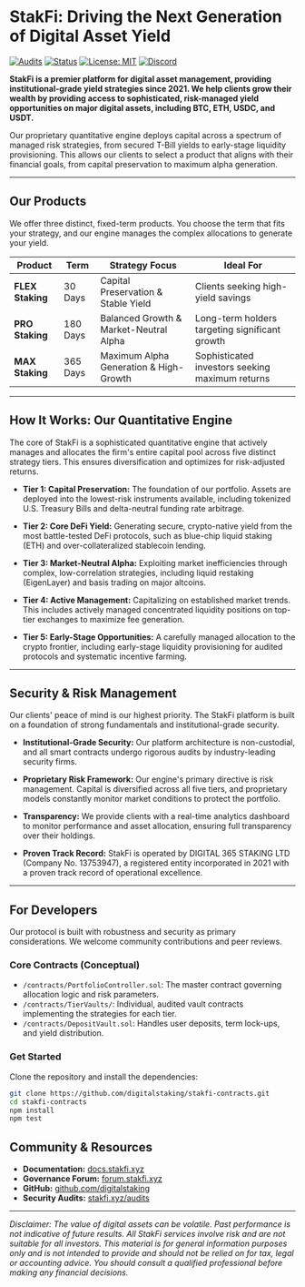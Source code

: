 # StakFi: Driving the Next Generation of Digital Asset Yield

[![Audits](https://img.shields.io/badge/Audits-Passed-green?style=for-the-badge)](https://stakfi.xyz/audits)
[![Status](https://img.shields.io/badge/Platform-Operational-brightgreen?style=for-the-badge)](https://status.stakfi.xyz)
[![License: MIT](https://img.shields.io/badge/License-MIT-yellow.svg?style=for-the-badge)](https://opensource.org/licenses/MIT)
[![Discord](https://img.shields.io/discord/your-discord-id?style=for-the-badge&logo=discord&label=Discord)](https://discord.gg/your-invite)

**StakFi is a premier platform for digital asset management, providing institutional-grade yield strategies since 2021. We help clients grow their wealth by providing access to sophisticated, risk-managed yield opportunities on major digital assets, including BTC, ETH, USDC, and USDT.**

Our proprietary quantitative engine deploys capital across a spectrum of managed risk strategies, from secured T-Bill yields to early-stage liquidity provisioning. This allows our clients to select a product that aligns with their financial goals, from capital preservation to maximum alpha generation.

---

## Our Products

We offer three distinct, fixed-term products. You choose the term that fits your strategy, and our engine manages the complex allocations to generate your yield.

| Product          | Term         | Strategy Focus                               | Ideal For                                    |
| ---------------- | ------------ | -------------------------------------------- | -------------------------------------------- |
| **FLEX Staking** | 30 Days      | Capital Preservation & Stable Yield          | Clients seeking high-yield savings           |
| **PRO Staking**  | 180 Days     | Balanced Growth & Market-Neutral Alpha       | Long-term holders targeting significant growth |
| **MAX Staking**  | 365 Days     | Maximum Alpha Generation & High-Growth       | Sophisticated investors seeking maximum returns  |

---

## How It Works: Our Quantitative Engine

The core of StakFi is a sophisticated quantitative engine that actively manages and allocates the firm's entire capital pool across five distinct strategy tiers. This ensures diversification and optimizes for risk-adjusted returns.

*   **Tier 1: Capital Preservation:** The foundation of our portfolio. Assets are deployed into the lowest-risk instruments available, including tokenized U.S. Treasury Bills and delta-neutral funding rate arbitrage.

*   **Tier 2: Core DeFi Yield:** Generating secure, crypto-native yield from the most battle-tested DeFi protocols, such as blue-chip liquid staking (ETH) and over-collateralized stablecoin lending.

*   **Tier 3: Market-Neutral Alpha:** Exploiting market inefficiencies through complex, low-correlation strategies, including liquid restaking (EigenLayer) and basis trading on major altcoins.

*   **Tier 4: Active Management:** Capitalizing on established market trends. This includes actively managed concentrated liquidity positions on top-tier exchanges to maximize fee generation.

*   **Tier 5: Early-Stage Opportunities:** A carefully managed allocation to the crypto frontier, including early-stage liquidity provisioning for audited protocols and systematic incentive farming.

---

## Security & Risk Management

Our clients' peace of mind is our highest priority. The StakFi platform is built on a foundation of strong fundamentals and institutional-grade security.

*   **Institutional-Grade Security:** Our platform architecture is non-custodial, and all smart contracts undergo rigorous audits by industry-leading security firms.

*   **Proprietary Risk Framework:** Our engine's primary directive is risk management. Capital is diversified across all five tiers, and proprietary models constantly monitor market conditions to protect the portfolio.

*   **Transparency:** We provide clients with a real-time analytics dashboard to monitor performance and asset allocation, ensuring full transparency over their holdings.

*   **Proven Track Record:** StakFi is operated by DIGITAL 365 STAKING LTD (Company No. 13753947), a registered entity incorporated in 2021 with a proven track record of operational excellence.

---

## For Developers

Our protocol is built with robustness and security as primary considerations. We welcome community contributions and peer reviews.

### Core Contracts (Conceptual)
*   `/contracts/PortfolioController.sol`: The master contract governing allocation logic and risk parameters.
*   `/contracts/TierVaults/`: Individual, audited vault contracts implementing the strategies for each tier.
*   `/contracts/DepositVault.sol`: Handles user deposits, term lock-ups, and yield distribution.

### Get Started
Clone the repository and install the dependencies:
```bash
git clone https://github.com/digitalstaking/stakfi-contracts.git
cd stakfi-contracts
npm install
npm test
```

## Community & Resources
*   **Documentation:** [docs.stakfi.xyz](https://docs.stakfi.xyz)
*   **Governance Forum:** [forum.stakfi.xyz](https://forum.stakfi.xyz)
*   **GitHub:** [github.com/digitalstaking](https://github.com/digitalstaking)
*   **Security Audits:** [stakfi.xyz/audits](https://stakfi.xyz/audits)

---

*Disclaimer: The value of digital assets can be volatile. Past performance is not indicative of future results. All StakFi services involve risk and are not suitable for all investors. This material is for general information purposes only and is not intended to provide and should not be relied on for tax, legal or accounting advice. You should consult a qualified professional before making any financial decisions.*

